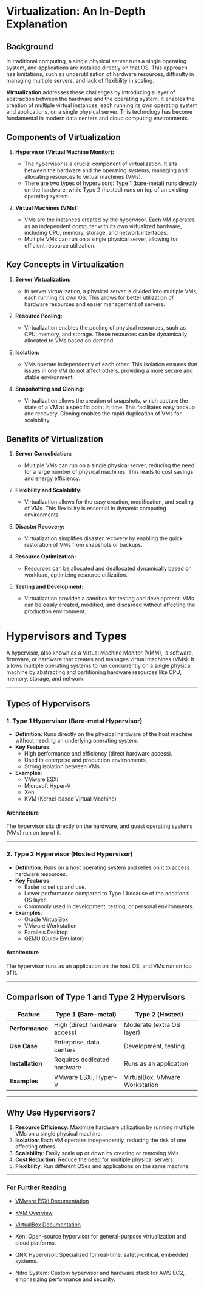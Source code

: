 # Virtualization: An In-Depth Explanation

## Background

In traditional computing, a single physical server runs a single operating system, and applications are installed directly on that OS. This approach has limitations, such as underutilization of hardware resources, difficulty in managing multiple servers, and lack of flexibility in scaling.

**Virtualization** addresses these challenges by introducing a layer of abstraction between the hardware and the operating system. It enables the creation of multiple virtual instances, each running its own operating system and applications, on a single physical server. This technology has become fundamental in modern data centers and cloud computing environments.

## Components of Virtualization

1. **Hypervisor (Virtual Machine Monitor):**
   - The hypervisor is a crucial component of virtualization. It sits between the hardware and the operating systems, managing and allocating resources to virtual machines (VMs).
   - There are two types of hypervisors: Type 1 (bare-metal) runs directly on the hardware, while Type 2 (hosted) runs on top of an existing operating system.

2. **Virtual Machines (VMs):**
   - VMs are the instances created by the hypervisor. Each VM operates as an independent computer with its own virtualized hardware, including CPU, memory, storage, and network interfaces.
   - Multiple VMs can run on a single physical server, allowing for efficient resource utilization.

## Key Concepts in Virtualization

1. **Server Virtualization:**
   - In server virtualization, a physical server is divided into multiple VMs, each running its own OS. This allows for better utilization of hardware resources and easier management of servers.

2. **Resource Pooling:**
   - Virtualization enables the pooling of physical resources, such as CPU, memory, and storage. These resources can be dynamically allocated to VMs based on demand.

3. **Isolation:**
   - VMs operate independently of each other. This isolation ensures that issues in one VM do not affect others, providing a more secure and stable environment.

4. **Snapshotting and Cloning:**
   - Virtualization allows the creation of snapshots, which capture the state of a VM at a specific point in time. This facilitates easy backup and recovery. Cloning enables the rapid duplication of VMs for scalability.

## Benefits of Virtualization

1. **Server Consolidation:**
   - Multiple VMs can run on a single physical server, reducing the need for a large number of physical machines. This leads to cost savings and energy efficiency.

2. **Flexibility and Scalability:**
   - Virtualization allows for the easy creation, modification, and scaling of VMs. This flexibility is essential in dynamic computing environments.

3. **Disaster Recovery:**
   - Virtualization simplifies disaster recovery by enabling the quick restoration of VMs from snapshots or backups.

4. **Resource Optimization:**
   - Resources can be allocated and deallocated dynamically based on workload, optimizing resource utilization.

5. **Testing and Development:**
   - Virtualization provides a sandbox for testing and development. VMs can be easily created, modified, and discarded without affecting the production environment.


# Hypervisors and Types

A hypervisor, also known as a Virtual Machine Monitor (VMM), is software, firmware, or hardware that creates and manages virtual machines (VMs). It allows multiple operating systems to run concurrently on a single physical machine by abstracting and partitioning hardware resources like CPU, memory, storage, and network.

---

## Types of Hypervisors

### 1. Type 1 Hypervisor (Bare-metal Hypervisor)
- **Definition**: Runs directly on the physical hardware of the host machine without needing an underlying operating system.
- **Key Features**:
  - High performance and efficiency (direct hardware access).
  - Used in enterprise and production environments.
  - Strong isolation between VMs.
- **Examples**:
  - VMware ESXi
  - Microsoft Hyper-V
  - Xen
  - KVM (Kernel-based Virtual Machine)

#### **Architecture**
The hypervisor sits directly on the hardware, and guest operating systems (VMs) run on top of it.

---

### 2. Type 2 Hypervisor (Hosted Hypervisor)
- **Definition**: Runs on a host operating system and relies on it to access hardware resources.
- **Key Features**:
  - Easier to set up and use.
  - Lower performance compared to Type 1 because of the additional OS layer.
  - Commonly used in development, testing, or personal environments.
- **Examples**:
  - Oracle VirtualBox
  - VMware Workstation
  - Parallels Desktop
  - QEMU (Quick Emulator)

#### **Architecture**
The hypervisor runs as an application on the host OS, and VMs run on top of it.

---

## Comparison of Type 1 and Type 2 Hypervisors

| Feature              | Type 1 (Bare-metal)         | Type 2 (Hosted)          |
|----------------------|-----------------------------|--------------------------|
| **Performance**      | High (direct hardware access) | Moderate (extra OS layer) |
| **Use Case**         | Enterprise, data centers   | Development, testing     |
| **Installation**     | Requires dedicated hardware | Runs as an application   |
| **Examples**         | VMware ESXi, Hyper-V       | VirtualBox, VMware Workstation |

---

## Why Use Hypervisors?

1. **Resource Efficiency**: Maximize hardware utilization by running multiple VMs on a single physical machine.
2. **Isolation**: Each VM operates independently, reducing the risk of one affecting others.
3. **Scalability**: Easily scale up or down by creating or removing VMs.
4. **Cost Reduction**: Reduce the need for multiple physical servers.
5. **Flexibility**: Run different OSes and applications on the same machine.

---

### For Further Reading
- [VMware ESXi Documentation](https://www.vmware.com/products/esxi-and-esx.html)
- [KVM Overview](https://www.linux-kvm.org/page/Main_Page)
- [VirtualBox Documentation](https://www.virtualbox.org/wiki/Documentation)


- Xen: Open-source hypervisor for general-purpose virtualization and cloud platforms.
- QNX Hypervisor: Specialized for real-time, safety-critical, embedded systems.
- Nitro System: Custom hypervisor and hardware stack for AWS EC2, emphasizing performance and security.



